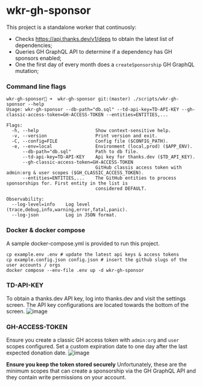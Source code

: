 # wkr-gh-sponsor

This project is a standalone worker that continuosly:
  - Checks https://api.thanks.dev/v1/deps to obtain the latest list of dependencies;
  - Queries GH GraphQL API to determine if a dependency has GH sponsors enabled;
  - One the first day of every month does a `createSponsorship` GH GraphQL mutation;

### Command line flags
```
wkr-gh-sponsor🐚 ➜  wkr-gh-sponsor git:(master) ./scripts/wkr-gh-sponsor --help
Usage: wkr-gh-sponsor --db-path="db.sql" --td-api-key=TD-API-KEY --gh-classic-access-token=GH-ACCESS-TOKEN --entities=ENTITIES,...

Flags:
  -h, --help                     Show context-sensitive help.
  -v, --version                  Print version and exit.
  -C, --config=FILE              Config file ($CONFIG_PATH).
  -e, --env=local                Environment (local,prod) ($APP_ENV).
      --db-path="db.sql"         Path to db file.
      --td-api-key=TD-API-KEY    Api key for thanks.dev ($TD_API_KEY).
      --gh-classic-access-token=GH-ACCESS-TOKEN
                                 GitHub classis access token with admin:org & user scopes ($GH_CLASSIC_ACCESS_TOKEN).
      --entities=ENTITIES,...    The GitHub entities to process sponsorships for. First entity in the list is
                                 considered DEFAULT.

Observability:
  --log-level=info    Log level (trace,debug,info,warning,error,fatal,panic).
  --log-json          Log in JSON format.
```

### Docker & docker compose
A sample docker-compose.yml is provided to run this project.
```
cp example.env .env # update the latest api keys & access tokens
cp example.config.json config.json # insert the github slugs of the user accounts / orgs
docker compose --env-file .env up -d wkr-gh-sponsor
```

### TD-API-KEY
To obtain a thanks.dev API key, log into thanks.dev and visit the settings screen. The API key configurations are located towards the bottom of the screen.
![image](https://github.com/thnxdev/wkr-gh-sponsor/assets/72539235/9ff22805-164d-47ba-a71a-07e7cb6d832a)

### GH-ACCESS-TOKEN
Ensure you create a classic GH access token with `admin:org` and `user` scopes configured. Set a custom expiration date to one day after the last expected donation date.
![image](https://github.com/thnxdev/wkr-gh-sponsor/assets/72539235/69f248a8-2351-471e-84d5-43eeba9d3f5f)

**Ensure you keep the token stored securely**
Unfortunately, these are the minimum scopes that can create a sponsorship via the GH GraphQL API and they contain write permissions on your account.

